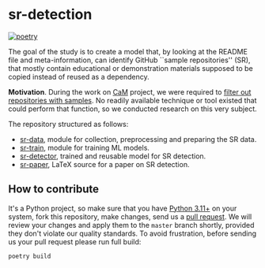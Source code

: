 # sr-detection

[![poetry](https://github.com/h1alexbel/sr-detection/actions/workflows/poetry.yml/badge.svg)](https://github.com/h1alexbel/sr-detection/actions/workflows/poetry.yml)

The goal of the study is to create a model that, by looking at the README file
and meta-information, can identify GitHub ``sample repositories'' (SR), that
mostly contain educational or demonstration materials supposed to be copied
instead of reused as a dependency.

**Motivation**. During the work on [CaM] project, we were required to
[filter out repositories with samples][cam-issue]. No readily available
technique or tool existed that could perform that function, so we conducted
research on this very subject.

The repository structured as follows:

* [sr-data](/sr-data), module for collection, preprocessing and preparing the
SR data.
* [sr-train](/sr-train), module for training ML models.
* [sr-detector](sr-detector), trained and reusable model for SR detection.
* [sr-paper](/sr-paper), LaTeX source for a paper on SR detection.

## How to contribute

It's a Python project, so make sure that you have [Python 3.11+] on your
system, fork this repository, make changes, send us a [pull request][guidelines].
We will review your changes and apply them to the `master` branch shortly,
provided they don't violate our quality standards. To avoid frustration, before
sending us your pull request please run full build:

```bash
poetry build
```

[CaM]: https://github.com/yegor256/cam
[cam-issue]: https://github.com/yegor256/cam/issues/227
[guidelines]: https://www.yegor256.com/2014/04/15/github-guidelines.html
[Python 3.11+]: https://www.python.org/downloads/release/python-3110
